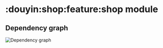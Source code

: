 # :douyin:shop:feature:shop module
## Dependency graph
![Dependency graph](../../../docs/images/graphs/dep_graph_douyin_feature_shop_shop.svg)
